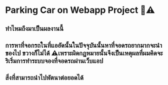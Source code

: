 # Parking Car on Webapp Project 🚗⚠️
ทำไหมถึงมาเป็นผลงานนี้
------------------------------------------------------------------------------
การหาที่จอกรถในที่แออัดนั้นในปัจจุบันนั้นหาที่จอดรถยากมากจะนำของไป ขวางก็ไม่ได้ ⚠️เพราะผิดกฏหมายนั้นจึงเป็นเหตุผลที่ผมคิดจะริเริ่มการทำระบบจองที่จอดรถผ่านเว็บแอป
------------------------------------------------------------------------------
สิ่งที่สามารถนำไปพัตนาต่อยอดได้
------------------------------------------------------------------------------
